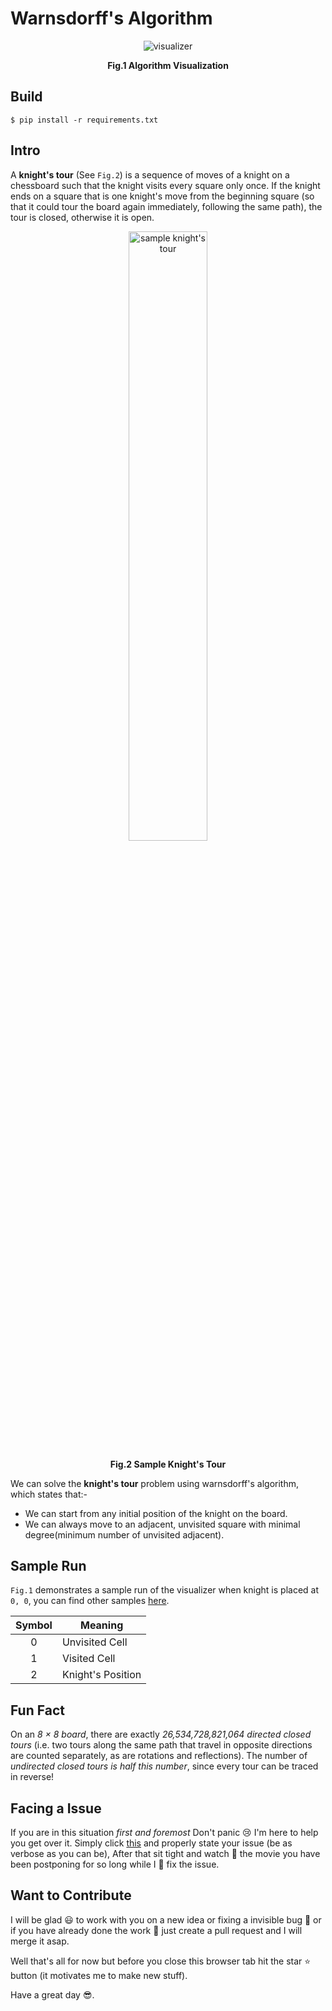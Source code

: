 # Warnsdorff's Algorithm

<div align="center">
  <img src="./img/visualizer.gif" alt="visualizer" />
  <p align="center">
    <strong>Fig.1 Algorithm Visualization</strong>
  </p>
</div>

## Build

```
$ pip install -r requirements.txt
```

## Intro

A **knight's tour** (See `Fig.2`) is a sequence of moves of a knight on a chessboard such that the knight visits every square only once. If the knight ends on a square that is one knight's move from the beginning square (so that it could tour the board again immediately, following the same path), the tour is closed, otherwise it is open.

<div align="center">
  <img src="./img/knight-tour.gif" alt="sample knight's tour" width="50%" />
  <p align="center">
    <strong>Fig.2 Sample Knight's Tour</strong>
  </p>
</div>

We can solve the **knight's tour** problem using warnsdorff's algorithm, which states that:-

- We can start from any initial position of the knight on the board.
- We can always move to an adjacent, unvisited square with minimal degree(minimum number of unvisited adjacent).

## Sample Run

`Fig.1` demonstrates a sample run of the visualizer when knight is placed at `0, 0`, you can find other samples [here](#).

| Symbol | Meaning           |
| :----: | ----------------- |
|   0    | Unvisited Cell    |
|   1    | Visited Cell      |
|   2    | Knight's Position |

## Fun Fact

On an _8 × 8 board_, there are exactly _26,534,728,821,064 directed closed tours_ (i.e. two tours along the same path that travel in opposite directions are counted separately, as are rotations and reflections). The number of _undirected closed tours is half this number_, since every tour can be traced in reverse!

## Facing a Issue

If you are in this situation _first and foremost_ Don't panic :cry: I'm here to help you get over it. Simply click [this](https://github.com/yestab335/knights-tour/issues) and properly state your issue (be as verbose as you can be), After that sit tight and watch :movie_camera: the movie you have been postponing for so long while I :construction_worker: fix the issue.

## Want to Contribute

I will be glad :smiley: to work with you on a new idea or fixing a invisible bug :bug: or if you have already done the work :hammer: just create a pull request and I will merge it asap.

Well that's all for now but before you close this browser tab hit the star :star: button (it motivates me to make new stuff).

Have a great day :sunglasses:.